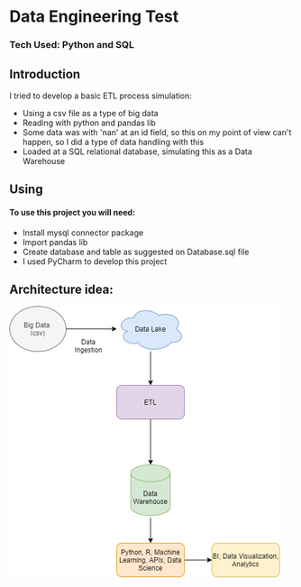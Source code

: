 # Data Engineering Test
### Tech Used: Python and SQL 


## Introduction
I tried to develop a basic ETL process simulation: 
 - Using a csv file as a type of big data
 - Reading with python and pandas lib
 - Some data was with 'nan' at an id field, so this on my point of view can't happen, so I did a type of data handling with this
 - Loaded at a SQL relational database, simulating this as a Data Warehouse

## Using
#### To use this project you will need:
- Install mysql connector package
- Import pandas lib
- Create database and table as suggested on Database.sql file 
- I used PyCharm to develop this project

## Architecture idea: 
![](Database/arquitecture.png)


